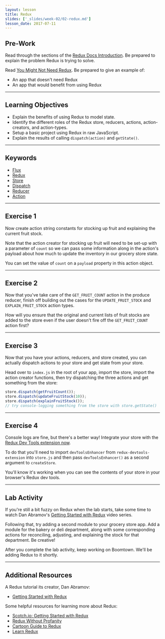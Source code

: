 ```yaml
---
layout: lesson
title: Redux
slides: ['_slides/week-02/02-redux.md']
lesson_date: 2017-07-11
---
```


## Pre-Work

Read through the sections of the [Redux Docs Introduction](http://redux.js.org/docs/introduction/index.html). Be prepared to explain the problem Redux is trying to solve.

Read [You Might Not Need Redux](https://medium.com/@dan_abramov/you-might-not-need-redux-be46360cf367). Be prepared to give an example of:

- An app that doesn't need Redux
- An app that would benefit from using Redux

---

## Learning Objectives

- Explain the benefits of using Redux to model state.
- Identify the different roles of the Redux store, reducers, actions, action-creators, and action-types.
- Setup a basic project using Redux in raw JavaScript.
- Explain the results of calling `dispatch(action)` and `getState()`.

---

## Keywords

- [Flux](https://facebook.github.io/flux/docs/in-depth-overview.html#content)
- [Redux](http://redux.js.org/index.html)
- [Store](http://redux.js.org/docs/basics/Store.html)
- [Dispatch](http://redux.js.org/docs/api/Store.html#dispatch)
- [Reducer](http://redux.js.org/docs/basics/Reducers.html)
- [Action](http://redux.js.org/docs/basics/Actions.html)

---

## Exercise 1

Now create action string constants for stocking up fruit and explaining the current fruit stock.

Note that the action creator for stocking up fruit will need to be set-up with a parameter of `count` so we can pass some information along in the action's payload about how much to update the inventory in our grocery store state.

You can set the value of `count` on a `payload` property in this action object.

---

## Exercise 2

Now that you've take care of the `GET_FRUIT_COUNT` action in the produce reducer, finish off building out the cases for the `UPDATE_FRUIT_STOCK` and `EXPLAIN_FRUIT_STOCK` action types.

How will you ensure that the original and current lists of fruit stocks are added to the store even if the user doesn't fire off the `GET_FRUIT_COUNT` action first?

---

## Exercise 3

Now that you have your actions, reducers, and store created, you can actually dispatch actions to your store and get state from your store.

Head over to `index.js` in the root of your app, import the store, import the action creator functions, then try dispatching the three actions and get something from the store:

```js
store.dispatch(getFruitCount());
store.dispatch(updateFruitStock(10));
store.dispatch(explainFruitStock());
// try console-logging something from the store with store.getState() 
```

---

## Exercise 4

Console logs are fine, but there's a better way! Integrate your store with the [Redux Dev Tools extension now](https://github.com/zalmoxisus/redux-devtools-extension).

To do that you'll need to import `devToolsEnhancer` from `redux-devtools-extension` into `store.js` and then pass `devToolsEnhancer()` as a second argument to `createStore`.

You'll know it's working when you can see the contents of your store in your browser's Redux dev tools.

---

## Lab Activity

If you're still a bit fuzzy on Redux when the lab starts, take some time to watch Dan Abramov's [Getting Started with Redux](https://egghead.io/courses/getting-started-with-redux) video series.

Following that, try adding a second module to your grocery store app. Add a module for the bakery or deli department, along with some corresponding actions for reconciling, adjusting, and explaining the stock for that department. Be creative!

After you complete the lab activity, keep working on Boomtown. We'll be adding Redux to it shortly.

---

## Additional Resources

A Redux tutorial its creator, Dan Abramov:

- [Getting Started with Redux](https://egghead.io/courses/getting-started-with-redux)

Some helpful resources for learning more about Redux:

- [Scotch.io: Getting Started with Redux](https://scotch.io/bar-talk/getting-started-with-redux-an-intro)
- [Redux Without Profanity](https://tonyhb.gitbooks.io/redux-without-profanity/content/index.html)
- [Cartoon Guide to Redux](https://code-cartoons.com/a-cartoon-intro-to-redux-3afb775501a6)
- [Learn Redux](https://learnredux.com/)
